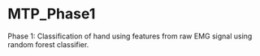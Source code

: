 # MTP_Phase1
Phase 1: Classification of hand using features from raw EMG signal using random forest classifier.
